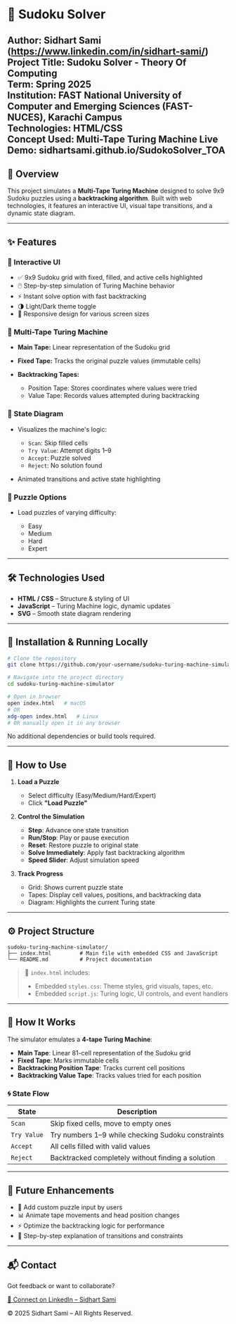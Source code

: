 # 🧠 Sudoku Solver 

Author: Sidhart Sami (https://www.linkedin.com/in/sidhart-sami/)<br> 
Project Title: Sudoku Solver - Theory Of Computing <br>
Term: Spring 2025<br>
Institution: FAST National University of Computer and Emerging Sciences (FAST-NUCES), Karachi Campus<br>
Technologies: HTML/CSS <br>
Concept Used: Multi-Tape Turing Machine
Live Demo: sidhartsami.github.io/SudokoSolver_TOA
---

## 📌 Overview

This project simulates a **Multi-Tape Turing Machine** designed to solve 9x9 Sudoku puzzles using a **backtracking algorithm**. Built with web technologies, it features an interactive UI, visual tape transitions, and a dynamic state diagram.

---

## ✨ Features

### 🎯 Interactive UI

* ✅ 9x9 Sudoku grid with fixed, filled, and active cells highlighted
* 🖱️ Step-by-step simulation of Turing Machine behavior
* ⚡ Instant solve option with fast backtracking
* 🌗 Light/Dark theme toggle
* 📱 Responsive design for various screen sizes

### 🧠 Multi-Tape Turing Machine

* **Main Tape:** Linear representation of the Sudoku grid
* **Fixed Tape:** Tracks the original puzzle values (immutable cells)
* **Backtracking Tapes:**

  * Position Tape: Stores coordinates where values were tried
  * Value Tape: Records values attempted during backtracking

### 🔁 State Diagram

* Visualizes the machine's logic:

  * `Scan`: Skip filled cells
  * `Try Value`: Attempt digits 1–9
  * `Accept`: Puzzle solved
  * `Reject`: No solution found
* Animated transitions and active state highlighting

### 🧩 Puzzle Options

* Load puzzles of varying difficulty:

  * Easy
  * Medium
  * Hard
  * Expert

---

## 🛠️ Technologies Used

* **HTML / CSS** – Structure & styling of UI
* **JavaScript** – Turing Machine logic, dynamic updates
* **SVG** – Smooth state diagram rendering
---

## 🚀 Installation & Running Locally

```bash
# Clone the repository
git clone https://github.com/your-username/sudoku-turing-machine-simulator.git

# Navigate into the project directory
cd sudoku-turing-machine-simulator

# Open in browser
open index.html   # macOS
# OR
xdg-open index.html   # Linux
# OR manually open it in any browser
```

No additional dependencies or build tools required.

---

## 🧪 How to Use

1. **Load a Puzzle**

   * Select difficulty (Easy/Medium/Hard/Expert)
   * Click **"Load Puzzle"**

2. **Control the Simulation**

   * **Step**: Advance one state transition
   * **Run/Stop**: Play or pause execution
   * **Reset**: Restore puzzle to original state
   * **Solve Immediately**: Apply fast backtracking algorithm
   * **Speed Slider**: Adjust simulation speed

3. **Track Progress**

   * Grid: Shows current puzzle state
   * Tapes: Display cell values, positions, and backtracking data
   * Diagram: Highlights the current Turing state

---

## ⚙️ Project Structure

```
sudoku-turing-machine-simulator/
├── index.html         # Main file with embedded CSS and JavaScript
└── README.md          # Project documentation
```

> 🔎 `index.html` includes:
>
> * Embedded `styles.css`: Theme styles, grid visuals, tapes, etc.
> * Embedded `script.js`: Turing logic, UI controls, and event handlers

---

## 🧮 How It Works

The simulator emulates a **4-tape Turing Machine**:

* **Main Tape**: Linear 81-cell representation of the Sudoku grid
* **Fixed Tape**: Marks immutable cells
* **Backtracking Position Tape**: Tracks current cell positions
* **Backtracking Value Tape**: Tracks values tried for each position

### 🌀 State Flow

| State       | Description                                       |
| ----------- | ------------------------------------------------- |
| `Scan`      | Skip fixed cells, move to empty ones              |
| `Try Value` | Try numbers 1–9 while checking Sudoku constraints |
| `Accept`    | All cells filled with valid values                |
| `Reject`    | Backtracked completely without finding a solution |

---

## 🌟 Future Enhancements

* 📝 Add custom puzzle input by users
* 📊 Animate tape movements and head position changes
* ⚡ Optimize the backtracking logic for performance
* 📖 Step-by-step explanation of transitions and constraints

---

## 📬 Contact

Got feedback or want to collaborate?

[📇 Connect on LinkedIn – Sidhart Sami](https://www.linkedin.com/in/sidhart-sami/)

© 2025 Sidhart Sami – All Rights Reserved.
